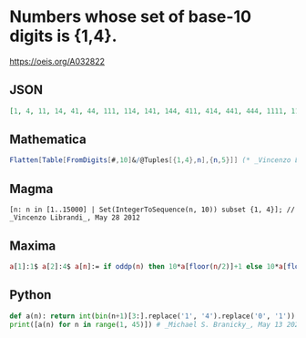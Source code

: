 # Numbers whose set of base\-10 digits is \{1,4\}\.
https://oeis.org/A032822
## JSON
```JSON
[1, 4, 11, 14, 41, 44, 111, 114, 141, 144, 411, 414, 441, 444, 1111, 1114, 1141, 1144, 1411, 1414, 1441, 1444, 4111, 4114, 4141, 4144, 4411, 4414, 4441, 4444, 11111, 11114, 11141, 11144, 11411, 11414, 11441, 11444, 14111, 14114]
```
## Mathematica
```Mathematica
Flatten[Table[FromDigits[#,10]&/@Tuples[{1,4},n],{n,5}]] (* _Vincenzo Librandi_, May 28 2012 *)
```
## Magma
```Magma
[n: n in [1..15000] | Set(IntegerToSequence(n, 10)) subset {1, 4}]; // _Vincenzo Librandi_, May 28 2012
```
## Maxima
```Maxima
a[1]:1$ a[2]:4$ a[n]:= if oddp(n) then 10*a[floor(n/2)]+1 else 10*a[floor((n-1)/2)]+4$ makelist(a[n],n,1,40); /* _Bruno Berselli_, May 28 2012 */
```
## Python
```Python
def a(n): return int(bin(n+1)[3:].replace('1', '4').replace('0', '1'))
print([a(n) for n in range(1, 45)]) # _Michael S. Branicky_, May 13 2021
```
